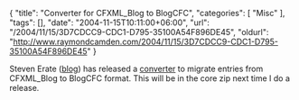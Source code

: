 {
	"title": "Converter for CFXML_Blog to BlogCFC",
	"categories": [
		"Misc"
	],
	"tags": [],
	"date": "2004-11-15T10:11:00+06:00",
	"url": "/2004/11/15/3D7CDCC9-CDC1-D795-35100A54F896DE45",
	"oldurl": "http://www.raymondcamden.com/2004/11/15/3D7CDCC9-CDC1-D795-35100A54F896DE45"
}

Steven Erate (<a href="http://www.talkingtree.com">blog</a>) has released a <a href="http://www.talkingtree.com/blog/index.cfm?mode=entry&entry=39E8F1FD-45A6-2844-7B1D789C2B221C59">converter</a> to migrate entries from CFXML_Blog to BlogCFC format. This will be in the core zip next time I do a release.